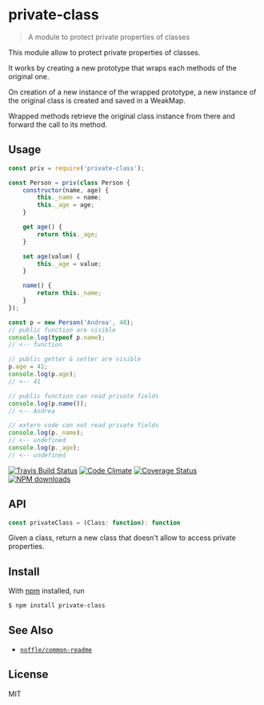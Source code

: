 # private-class

> A module to protect private properties of classes

This module allow to protect private properties of classes.

It works by creating a new prototype that wraps each methods of the original one.

On creation of a new instance of the wrapped prototype, a new instance of the original class is created and saved in a WeakMap.

Wrapped methods retrieve the original class instance from there and forward the call to its method.

## Usage

```js
const priv = require('private-class');

const Person = priv(class Person {
	constructor(name, age) {
		this._name = name;
		this._age = age;
	}

	get age() {
		return this._age;
	}

	set age(value) {
		this._age = value;
	}

	name() {
		return this._name;
	}
});

const p = new Person('Andrea', 40);
// public function are visible
console.log(typeof p.name);
// <-- function

// public getter & setter are visible
p.age = 41;
console.log(p.age);
// <-- 41

// public function can read private fields
console.log(p.name());
// <-- Andrea

// extern code can not read private fields
console.log(p._name);
// <-- undefined
console.log(p._age);
// <-- undefined
```

[![Travis Build Status](https://img.shields.io/travis/parro-it/private-class/master.svg)](http://travis-ci.org/parro-it/private-class)
[![Code Climate](https://img.shields.io/codeclimate/github/parro-it/private-class.svg)](https://codeclimate.com/github/parro-it/private-class)
[![Coverage Status](https://coveralls.io/repos/github/parro-it/private-class/badge.svg?branch=master)](https://coveralls.io/github/parro-it/private-class?branch=master)
[![NPM downloads](https://img.shields.io/npm/dt/private-class.svg)](https://npmjs.org/package/private-class)


## API

```js
const privateClass = (Class: function): function
```

Given a class, return a new class that doesn't allow to access private properties.

## Install

With [npm](https://npmjs.org/) installed, run

```
$ npm install private-class
```

## See Also

- [`noffle/common-readme`](https://github.com/noffle/common-readme)

## License

MIT

